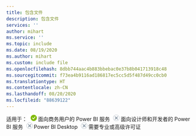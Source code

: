 ```yaml
---
title: 包含文件
description: 包含文件
services: ''
author: mihart
ms.service: ''
ms.topic: include
ms.date: 08/19/2020
ms.author: mihart
ms.custom: include file
ms.openlocfilehash: 8dbb744aac4b883bbebac0e37b8b041713918c48
ms.sourcegitcommit: f73ea4b9116ad186817ec5cc5d5f487d49cc0cb0
ms.translationtype: HT
ms.contentlocale: zh-CN
ms.lasthandoff: 08/20/2020
ms.locfileid: "88639122"
---
```

<Token>适用于：![是](media/yes.png)面向商务用户的 Power BI 服务![否](media/no.png)面向设计师和开发者的 Power BI 服务![是](media/no.png)Power BI Desktop![否](media/no.png)需要专业或高级许可证</Token>